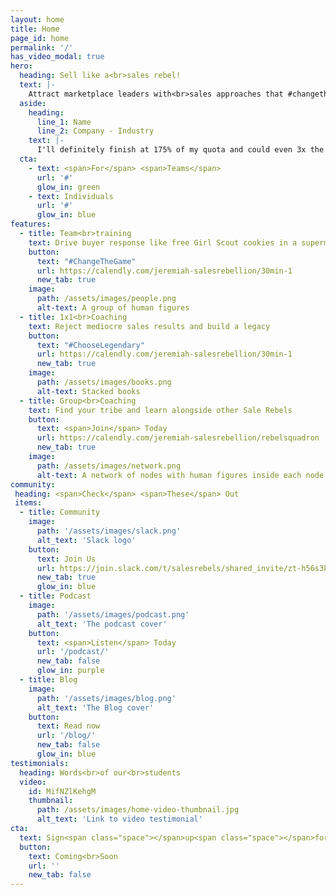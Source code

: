 ```yaml
---
layout: home
title: Home
page_id: home
permalink: '/'
has_video_modal: true
hero:
  heading: Sell like a<br>sales rebel!
  text: |-
    Attract marketplace leaders with<br>sales approaches that #changethegame
  aside:
    heading:
      line_1: Name
      line_2: Company - Industry
    text: |-
      I'll definitely finish at 175% of my quota and could even 3x the annual quota this quarter.
  cta:
    - text: <span>For</span> <span>Teams</span>
      url: '#'
      glow_in: green
    - text: Individuals
      url: '#'
      glow_in: blue
features:
  - title: Team<br>training
    text: Drive buyer response like free Girl Scout cookies in a supermarket parking lot…
    button:
      text: "#ChangeTheGame"
      url: https://calendly.com/jeremiah-salesrebellion/30min-1
      new_tab: true
    image:
      path: /assets/images/people.png
      alt-text: A group of human figures
  - title: 1x1<br>Coaching
    text: Reject mediocre sales results and build a legacy
    button:
      text: "#ChooseLegendary"
      url: https://calendly.com/jeremiah-salesrebellion/30min-1
      new_tab: true
    image:
      path: /assets/images/books.png
      alt-text: Stacked books
  - title: Group<br>Coaching
    text: Find your tribe and learn alongside other Sale Rebels
    button:
      text: <span>Join</span> Today
      url: https://calendly.com/jeremiah-salesrebellion/rebelsquadron
      new_tab: true
    image:
      path: /assets/images/network.png
      alt-text: A network of nodes with human figures inside each node
community:
 heading: <span>Check</span> <span>These</span> Out
 items:
  - title: Community
    image:
      path: '/assets/images/slack.png'
      alt_text: 'Slack logo'
    button:
      text: Join Us
      url: https://join.slack.com/t/salesrebels/shared_invite/zt-h56s3k7l-GxCbQb9~Z9hvqhz8PAcqxg
      new_tab: true
      glow_in: blue
  - title: Podcast
    image:
      path: '/assets/images/podcast.png'
      alt_text: 'The podcast cover'
    button:
      text: <span>Listen</span> Today
      url: '/podcast/'
      new_tab: false
      glow_in: purple
  - title: Blog
    image:
      path: '/assets/images/blog.png'
      alt_text: 'The Blog cover'
    button:
      text: Read now
      url: '/blog/'
      new_tab: false
      glow_in: blue
testimonials:
  heading: Words<br>of our<br>students
  video:
    id: MifNZlKehgM
    thumbnail:
      path: /assets/images/home-video-thumbnail.jpg
      alt_text: 'Link to video testimonial'
cta:
  text: Sign<span class="space"></span>up<span class="space"></span>for<span class="space"></span>the<span class="space"></span>Sales<span class="space"></span>Rebellion’s<span class="space"></span>email<span class="space"></span>experience<span class="space"></span>extravaganza
  button:
    text: Coming<br>Soon
    url: ''
    new_tab: false
---
```

